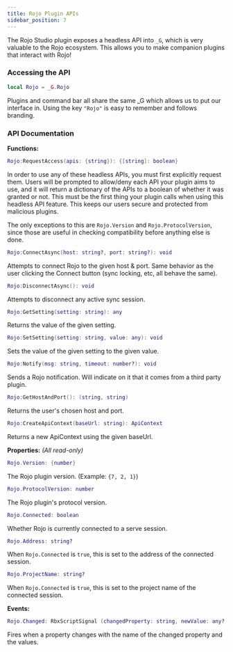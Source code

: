 ```yaml
---
title: Rojo Plugin APIs
sidebar_position: 7
---
```


The Rojo Studio plugin exposes a headless API into `_G`, which is very valuable to the Rojo ecosystem. This allows you to make companion plugins that interact with Rojo!

### Accessing the API
```Lua
local Rojo = _G.Rojo
```
Plugins and command bar all share the same _G which allows us to put our interface in. Using the key `"Rojo"` is easy to remember and follows branding.

### API Documentation

**Functions:**

```Lua
Rojo:RequestAccess(apis: {string}): {[string]: boolean}
```
In order to use any of these headless APIs, you must first explicitly request them. Users will be prompted to allow/deny each API your plugin aims to use, and it will return a dictionary of the APIs to a boolean of whether it was granted or not. This must be the first thing your plugin calls when using this headless API feature. This keeps our users secure and protected from malicious plugins.

The only exceptions to this are `Rojo.Version` and `Rojo.ProtocolVersion`, since those are useful in checking compatibility before anything else is done.

```Lua
Rojo:ConnectAsync(host: string?, port: string?): void
```
Attempts to connect Rojo to the given host & port. Same behavior as the user clicking the Connect button (sync locking, etc, all behave the same).

```Lua
Rojo:DisconnectAsync(): void
```
Attempts to disconnect any active sync session.

```Lua
Rojo:GetSetting(setting: string): any
```
Returns the value of the given setting.

```Lua
Rojo:SetSetting(setting: string, value: any): void
```
Sets the value of the given setting to the given value.

```Lua
Rojo:Notify(msg: string, timeout: number?): void
```
Sends a Rojo notification. Will indicate on it that it comes from a third party plugin.

```Lua
Rojo:GetHostAndPort(): (string, string)
```
Returns the user's chosen host and port.

```Lua
Rojo:CreateApiContext(baseUrl: string): ApiContext
```
Returns a new ApiContext using the given baseUrl.

**Properties:** *(All read-only)*

```Lua
Rojo.Version: {number}
```
The Rojo plugin version. (Example: `{7, 2, 1}`)

```Lua
Rojo.ProtocolVersion: number
```
The Rojo plugin's protocol version.

```Lua
Rojo.Connected: boolean
```
Whether Rojo is currently connected to a serve session.

```Lua
Rojo.Address: string?
```
When `Rojo.Connected` is `true`, this is set to the address of the connected session.

```Lua
Rojo.ProjectName: string?
```
When `Rojo.Connected` is `true`, this is set to the project name of the connected session.

**Events:**

```Lua
Rojo.Changed: RbxScriptSignal (changedProperty: string, newValue: any?, oldValue: any?)
```
Fires when a property changes with the name of the changed property and the values.
